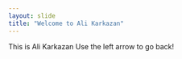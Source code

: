 ```yaml
---
layout: slide
title: "Welcome to Ali Karkazan"
---
```

This is Ali Karkazan
Use the left arrow to go back!